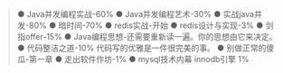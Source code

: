   
  
  > ● Java并发编程实战-60%
  > ● Java并发编程艺术-30%
  > ● 实战java并发-80%
  > ● 暗时间-70%
  > ● redis实战-开始
  > ● redis设计与实现-3%
  > ● 剑指offer-15%
  > ● Java编程思想-还需要重新读一遍。你的思想由它来决定。
  > ● 代码整洁之道-10%  代码写的优雅是一件很完美的事。
  > ● 别做正常的傻瓜-第一章
  > ● 走出软件作坊-1%
  > ● mysql技术内幕 innodb引擎 1%